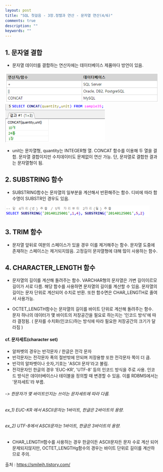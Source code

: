 ```yaml
---
layout: post
title: "SQL 첫걸음 - 3장.정렬과 연산 - 문자열 연산(4/6)" 
comments: true
description: ""
keywords: ""
---
```


## 1. 문자열 결합
- 문자열 데이터를 결합하는 연산자에는 데이터베이스 제품마다 방언이 있음.

![68453621](/images/sql_first_step/68453621.png)
![99DA02465B872ED702](/images/sql_first_step/99DA02465B872ED702.png)

- unit는 문자열형, quantity는 INTEGER형 열. CONCAT 함수를 이용해 두 열을 결합. 문자열 결합이지만 수치데이터도 문제없이 연산 가능. 단, 문자열로 결합한 결과는 문자열형이 됨.


## 2. SUBSTRING 함수
- SUBSTRING함수는 문자열의 일부분을 계산해서 반환해주는 함수. 디비에 따라 함수명이 SUBSTR인 경우도 있음. 

![99E841465B872F1B0E](/images/sql_first_step/99E841465B872F1B0E.png)


## 3. TRIM 함수
- 문자열 앞뒤로 여분의 스페이스가 있을 경우 이를 제거해주는 함수. 문자열 도중에 존재하는 스페이스는 제거되지않음. 고정길이 문자열형에 대해 많이 사용하는 함수.


## 4. CHARACTER_LENGTH 함수
- 문자열의 길이를 계산해 돌려주는 함수. VARCHAR형의 문자열은 가변 길이이르모 길이가 서로 다름. 해당 함수를 사용하면 문자열의 길이를 계산할 수 있음. 문자열의 길이는 문자 단위로 계산되어 수치로 반환. 또한 함수면은 CHAR_LENGTH로 줄여서 사용가능. 

- OCTET_LENGTH함수는 문자열의 길이를 바이트 단위로 계산해 돌려주는 함수. 문자 하나의 데이터가 몇 바이트의 저장공간을 필요로 하는지는 '인코드 방식'에 따라 결정됨. ( 문자를 수치화(인코드)하는 방식에 따라 필요한 저장공간의 크기가 달라짐 ) 

#### cf. 문자세트(character set)
- 알파벳의 경우는 반각문자 / 한글은 전각 문자
- 반각문자는 전각문자 폭의 절반밖에 안되며 저장용향 또한 전각문자 쪽이 더 큼. 
- 반각의 알파벳이나 숫자,기호는 'ASCII 문자'라고 불림.
- 전각문자인  한글의 경우 'EUC-KR', 'UTF-8' 등의 인코드 방식을 주로 사용. 인코드 방식은 데이터베이스나 테이블을 정의할 때 변경할 수 있음. 이를 RDBMS에서는 '문자세트'라 부름. 
###### -> 한문자가 몇 바이트인지는 쓰이는 문자세트에 따라 다름.

###### ex_1) EUC-KR 에서 ASCII문자는 1바이트, 한글은 2바이트의 용량.
###### ex_2) UTF-8에서 ASCII문자는 1바이트, 한글은 3바이트의 용량.

- CHAR_LENGTH함수를 사용하는 경우  한글이든 ASCII문자든 문자 수로 계산 되어 문제되지않지만,
OCTET_LENGTHg함수의 경우는 바이트 단위로 길이를 계산하므로 주의.


출처 : https://smilejh.tistory.com/